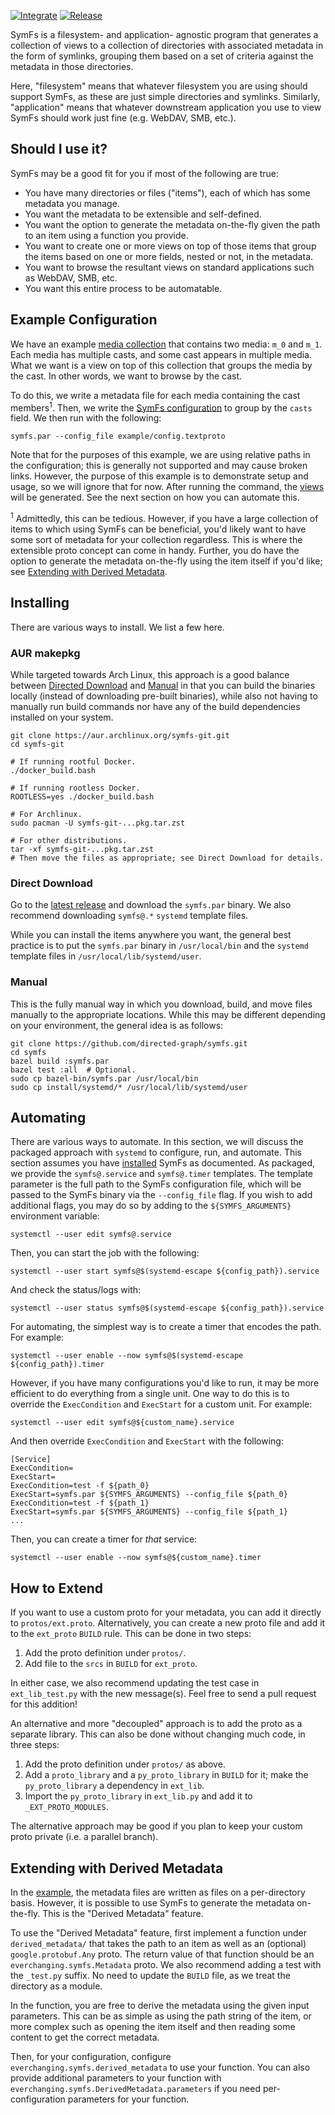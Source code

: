 
[![Integrate](https://github.com/directed-graph/symfs/actions/workflows/integrate.yaml/badge.svg)](https://github.com/directed-graph/symfs/actions/workflows/integrate.yaml)
[![Release](https://github.com/directed-graph/symfs/actions/workflows/release.yaml/badge.svg)](https://github.com/directed-graph/symfs/actions/workflows/release.yaml)


SymFs is a filesystem- and application- agnostic program that generates a
collection of views to a collection of directories with associated metadata in the
form of symlinks, grouping them based on a set of criteria against the metadata
in those directories.

Here, "filesystem" means that whatever filesystem you are using should support
SymFs, as these are just simple directories and symlinks. Similarly,
"application" means that whatever downstream application you use to view SymFs
should work just fine (e.g. WebDAV, SMB, etc.).


## Should I use it?

SymFs may be a good fit for you if most of the following are true:

- You have many directories or files ("items"), each of which has some metadata
  you manage.
- You want the metadata to be extensible and self-defined.
- You want the option to generate the metadata on-the-fly given the path to an
  item using a function you provide.
- You want to create one or more views on top of those items that group the
  items based on one or more fields, nested or not, in the metadata.
- You want to browse the resultant views on standard applications such as
  WebDAV, SMB, etc.
- You want this entire process to be automatable.


## Example Configuration

We have an example [media collection](./example/media) that contains two media:
`m_0` and `m_1`. Each media has multiple casts, and some cast appears in
multiple media. What we want is a view on top of this collection that groups
the media by the cast. In other words, we want to browse by the cast.

To do this, we write a metadata file for each media containing the cast
members<sup>1</sup>. Then, we write the [SymFs
configuration](./example/config.textproto) to group by the `casts` field. We
then run with the following:

```
symfs.par --config_file example/config.textproto
```

Note that for the purposes of this example, we are using relative paths in the
configuration; this is generally not supported and may cause broken links.
However, the purpose of this example is to demonstrate setup and usage, so we
will ignore that for now. After running the command, the
[views](./example/views) will be generated. See the next section on how you can
automate this.

<sup>1</sup> Admittedly, this can be tedious. However, if you have a large
collection of items to which using SymFs can be beneficial, you'd likely want
to have some sort of metadata for your collection regardless. This is where the
extensible proto concept can come in handy. Further, you do have the option to
generate the metadata on-the-fly using the item itself if you'd like; see
[Extending with Derived Metadata](#extending-with-derived-metadata).


## Installing

There are various ways to install. We list a few here.

### AUR makepkg

While targeted towards Arch Linux, this approach is a good balance between
[Directed Download](#direct-download) and [Manual](#manual) in that you can
build the binaries locally (instead of downloading pre-built binaries), while
also not having to manually run build commands nor have any of the build
dependencies installed on your system.

    git clone https://aur.archlinux.org/symfs-git.git
    cd symfs-git

    # If running rootful Docker.
    ./docker_build.bash

    # If running rootless Docker.
    ROOTLESS=yes ./docker_build.bash

    # For Archlinux.
    sudo pacman -U symfs-git-...pkg.tar.zst

    # For other distributions.
    tar -xf symfs-git-...pkg.tar.zst
    # Then move the files as appropriate; see Direct Download for details.

### Direct Download

Go to the [latest
release](https://github.com/directed-graph/symfs/releases/latest) and download
the `symfs.par` binary. We also recommend downloading `symfs@.*` `systemd`
template files.

While you can install the items anywhere you want, the general best practice is
to put the `symfs.par` binary in `/usr/local/bin` and the `systemd` template
files in `/usr/local/lib/systemd/user`.

### Manual

This is the fully manual way in which you download, build, and move files
manually to the appropriate locations. While this may be different depending on
your environment, the general idea is as follows:

    git clone https://github.com/directed-graph/symfs.git
    cd symfs
    bazel build :symfs.par
    bazel test :all  # Optional.
    sudo cp bazel-bin/symfs.par /usr/local/bin
    sudo cp install/systemd/* /usr/local/lib/systemd/user


## Automating

There are various ways to automate. In this section, we will discuss the
packaged approach with `systemd` to configure, run, and automate. This section
assumes you have [installed](#installing) SymFs as documented. As packaged, we
provide the `symfs@.service` and `symfs@.timer` templates. The template
parameter is the full path to the SymFs configuration file, which will be
passed to the SymFs binary via the `--config_file` flag. If you wish to add
additional flags, you may do so by adding to the `${SYMFS_ARGUMENTS}`
environment variable:

    systemctl --user edit symfs@.service

Then, you can start the job with the following:

    systemctl --user start symfs@$(systemd-escape ${config_path}).service

And check the status/logs with:

    systemctl --user status symfs@$(systemd-escape ${config_path}).service

For automating, the simplest way is to create a timer that encodes the path. For
example:

    systemctl --user enable --now symfs@$(systemd-escape ${config_path}).timer

However, if you have many configurations you'd like to run, it may be more
efficient to do everything from a single unit. One way to do this is to override
the `ExecCondition` and `ExecStart` for a custom unit. For example:

    systemctl --user edit symfs@${custom_name}.service

And then override `ExecCondition` and `ExecStart` with the following:

    [Service]
    ExecCondition=
    ExecStart=
    ExecCondition=test -f ${path_0}
    ExecStart=symfs.par ${SYMFS_ARGUMENTS} --config_file ${path_0}
    ExecCondition=test -f ${path_1}
    ExecStart=symfs.par ${SYMFS_ARGUMENTS} --config_file ${path_1}
    ...

Then, you can create a timer for _that_ service:

    systemctl --user enable --now symfs@${custom_name}.timer


## How to Extend

If you want to use a custom proto for your metadata, you can add it directly to
`protos/ext.proto`. Alternatively, you can create a new proto file and add it
to the `ext_proto` `BUILD` rule. This can be done in two steps:

1. Add the proto definition under `protos/`.
2. Add file to the `srcs` in `BUILD` for `ext_proto`.

In either case, we also recommend updating the test case in `ext_lib_test.py`
with the new message(s). Feel free to send a pull request for this addition!

An alternative and more "decoupled" approach is to add the proto as a separate
library. This can also be done without changing much code, in three steps:

1. Add the proto definition under `protos/` as above.
2. Add a `proto_library` and a `py_proto_library` in `BUILD` for it; make the
  `py_proto_library` a dependency in `ext_lib`.
3. Import the `py_proto_library` in `ext_lib.py` and add it to
   `_EXT_PROTO_MODULES`.

The alternative approach may be good if you plan to keep your custom proto
private (i.e. a parallel branch).


## Extending with Derived Metadata

In the [example](#example-configuration), the metadata files are written as
files on a per-directory basis. However, it is possible to use SymFs to generate
the metadata on-the-fly. This is the "Derived Metadata" feature.

To use the "Derived Metadata" feature, first implement a function under
`derived_metadata/` that takes the path to an item as well as an (optional)
`google.protobuf.Any` proto. The return value of that function should be an
`everchanging.symfs.Metadata` proto. We also recommend adding a test with the
`_test.py` suffix. No need to update the `BUILD` file, as we treat the directory
as a module.

In the function, you are free to derive the metadata using the given input
parameters.  This can be as simple as using the path string of the item, or more
complex such as opening the item itself and then reading some content to get the
correct metadata.

Then, for your configuration, configure `everchanging.symfs.derived_metadata` to
use your function. You can also provide additional parameters to your function
with `everchanging.symfs.DerivedMetadata.parameters` if you need
per-configuration parameters for your function.
